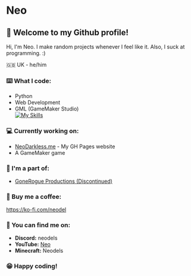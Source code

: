# Neo
## 👋 Welcome to my Github profile!

Hi, I'm Neo. I make random projects whenever I feel like it. Also, I suck at programming. :)

🇬🇧 UK - he/him

### ⌨️ What I code:
- Python
- Web Development
- GML (GameMaker Studio)
<br>[![My Skills](https://skillicons.dev/icons?i=python,html,css,js,gamemakerstudio,&theme=dark)](https://skillicons.dev)

### 💻 Currently working on:
- [NeoDarkless.me](https://github.com/Neodels/neodels.github.io) - My GH Pages website
- A GameMaker game

### 👥 I'm a part of:
- [GoneRogue Productions (Discontinued)](https://github.com/GoneRogueProductions)

### 🍵 Buy me a coffee:
https://ko-fi.com/neodel

### 💬 You can find me on:
- **Discord:** neodels
- **YouTube:** [Neo](https://www.youtube.com/@neodel)
- **Minecraft:** Neodels

### 😁 Happy coding!
<!---
Neodels/Neodels is a ✨ special ✨ repository because its `README.md` (this file) appears on your GitHub profile.
You can click the Preview link to take a look at your changes.
--->
